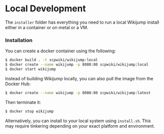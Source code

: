 # Local Development

The `installer` folder has everything you need to run a local Wikijump install either in a container or on metal or a VM.

### Installation

You can create a docker container using the following:

```bash
$ docker build . -t scpwiki/wikijump:local
$ docker create --name wikijump -p 8080:80 scpwiki/wikijump:local
$ docker start wikijump
```

Instead of building Wikijump locally, you can also pull the image from the Docker Hub:

```bash
$ docker create --name wikijump -p 8080:80 scpwiki/wikijump:latest
```

Then terminate it:

```bash
$ docker stop wikijump
```

Alternatively, you can install to your local system using `install.sh`. This may require tinkering depending on your exact platform and environment.
